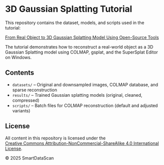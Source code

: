 # 3D Gaussian Splatting Tutorial

This repository contains the dataset, models, and scripts used in the tutorial:

[From Real Object to 3D Gaussian Splatting Model Using Open-Source Tools](https://smartdatascan.com/tutorials/gaussian-splatting-windows/)  

The tutorial demonstrates how to reconstruct a real-world object as a 3D Gaussian Splatting model using COLMAP, gsplat, and the SuperSplat Editor on Windows.

## Contents

- `datasets/` – Original and downsampled images, COLMAP database, and sparse reconstruction
- `results/` – Trained Gaussian splatting models (original, cleaned, compressed)
- `scripts/` – Batch files for COLMAP reconstruction (default and adjusted variants)

## License

All content in this repository is licensed under the  
[Creative Commons Attribution-NonCommercial-ShareAlike 4.0 International License](https://creativecommons.org/licenses/by-nc-sa/4.0/).

© 2025 SmartDataScan
